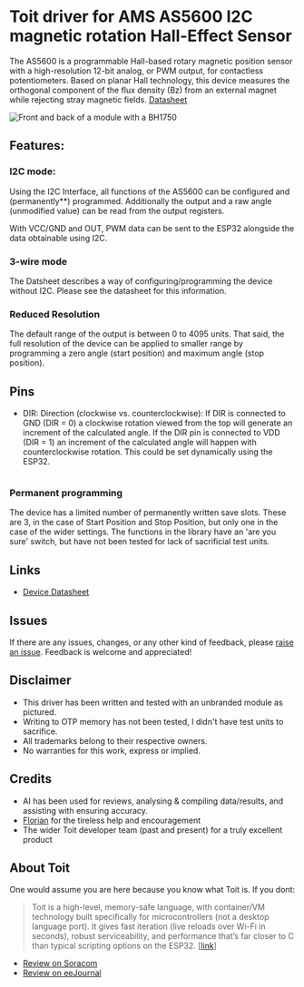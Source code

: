 # Toit driver for AMS AS5600 I2C magnetic rotation Hall-Effect Sensor

The AS5600 is a programmable Hall-based rotary magnetic position sensor with a
high-resolution 12-bit analog, or PWM output, for contactless potentiometers.
Based on planar Hall technology, this device measures the orthogonal component
of the flux density (Bz) from an external magnet while rejecting stray magnetic
fields. [Datasheet](https://files.seeedstudio.com/wiki/Grove-12-bit-Magnetic-Rotary-Position-Sensor-AS5600/res/Magnetic%20Rotary%20Position%20Sensor%20AS5600%20Datasheet.pdf)

![Front and back of a module with a BH1750](images/as5600.png)

## Features:

### I2C mode:
Using the I2C Interface, all functions of the AS5600 can be configured and
(permanently**) programmed. Additionally the output and a raw angle (unmodified
value) can be read from the output registers.

With VCC/GND and OUT, PWM data can be sent to the ESP32 alongside the data
obtainable using I2C.

### 3-wire mode
The Datsheet describes a way of configuring/programming the device without I2C.
Please see the datasheet for this information.

### Reduced Resolution
The default range of the output is between 0 to 4095 units. That said, the full
resolution of the device can be applied to smaller range by programming a zero
angle (start position) and maximum angle (stop position).

## Pins
- DIR: Direction (clockwise vs. counterclockwise): If DIR is connected to GND
  (DIR = 0) a clockwise rotation viewed from the top will generate an increment
  of the calculated angle. If the DIR pin is connected to VDD (DIR = 1) an
  increment of the calculated angle will happen with counterclockwise rotation.
  This could be set dynamically using the ESP32.
```

```

### Permanent programming
The device has a limited number of permanently written save slots.  These are 3,
in the case of Start Position and Stop Position, but only one in the case of
the wider settings.  The functions in the library have an 'are you sure' switch,
but have not been tested for lack of sacrificial test units.

## Links
- [Device Datasheet](https://files.seeedstudio.com/wiki/Grove-12-bit-Magnetic-Rotary-Position-Sensor-AS5600/res/Magnetic%20Rotary%20Position%20Sensor%20AS5600%20Datasheet.pdf)

## Issues
If there are any issues, changes, or any other kind of feedback, please
[raise an issue](https://github.com/milkmansson/toit-as5600/issues). Feedback is
welcome and appreciated!

## Disclaimer
- This driver has been written and tested with an unbranded module as pictured.
- Writing to OTP memory has not been tested, I didn't have test units to
  sacrifice.
- All trademarks belong to their respective owners.
- No warranties for this work, express or implied.

## Credits
- AI has been used for reviews, analysing & compiling data/results, and
  assisting with ensuring accuracy.
- [Florian](https://github.com/floitsch) for the tireless help and encouragement
- The wider Toit developer team (past and present) for a truly excellent product

## About Toit
One would assume you are here because you know what Toit is.  If you dont:
> Toit is a high-level, memory-safe language, with container/VM technology built
> specifically for microcontrollers (not a desktop language port). It gives fast
> iteration (live reloads over Wi-Fi in seconds), robust serviceability, and
> performance that’s far closer to C than typical scripting options on the
> ESP32. [[link](https://toitlang.org/)]
- [Review on Soracom](https://soracom.io/blog/internet-of-microcontrollers-made-easy-with-toit-x-soracom/)
- [Review on eeJournal](https://www.eejournal.com/article/its-time-to-get-toit)

